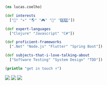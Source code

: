 ```clojure
(ns lucas.coelho)

(def interests
  ["🏀" "✈️" "🌎" "🎮" "🎸" "4️⃣2️⃣"])

(def expert-languages
  ["Clojure" "Javascript" "C#"])

(def proficient-frameworks
  [".Net" "Node.js" "Flutter" "Spring Boot"])

(def subjects-that-i-love-talking-about
  ["Software Testing" "System Design" "TDD"])

(println "get in touch ⬇️")
```
 
<div> 
  <a href="https://instagram.com/lucasfcoelho1" target="_blank"><img src="https://img.shields.io/badge/-Instagram-%23E4405F?style=for-the-badge&logo=instagram&logoColor=white" target="_blank"></a>
  <a href = "mailto:lucasfcoelho1@gmail.com"><img src="https://img.shields.io/badge/-Gmail-%23333?style=for-the-badge&logo=gmail&logoColor=white" target="_blank"></a>
  <a href="https://www.linkedin.com/in/lucasfcoelho1" target="_blank"><img src="https://img.shields.io/badge/-LinkedIn-%230077B5?style=for-the-badge&logo=linkedin&logoColor=white" target="_blank"></a> 
   
</div>
